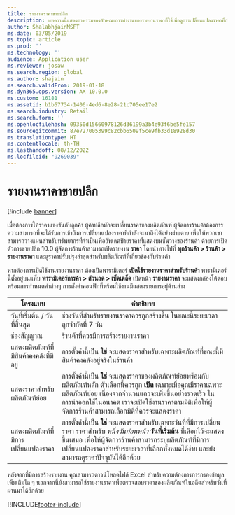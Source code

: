 ```yaml
---
title: รายงานราคาขายปลีก
description: บทความนี้แสดงภาพรวมของลักษณะการทำงานของรายงานราคาที่ใช้เพื่อดูการเปลี่ยนแปลงราคาที่กำลังจะมาถึงสำหรับผลิตภัณฑ์ที่จัดประเภท
author: ShalabhjainMSFT
ms.date: 03/05/2019
ms.topic: article
ms.prod: ''
ms.technology: ''
audience: Application user
ms.reviewer: josaw
ms.search.region: global
ms.author: shajain
ms.search.validFrom: 2019-01-18
ms.dyn365.ops.version: AX 10.0.0
ms.custom: 16181
ms.assetid: b1b57734-1406-4ed6-8e28-21c705ee17e2
ms.search.industry: Retail
ms.search.form: ''
ms.openlocfilehash: 09350d15660978126d36199a3b4e93f6be5fe157
ms.sourcegitcommit: 87e727005399c82cbb6509f5ce9fb33d18928d30
ms.translationtype: HT
ms.contentlocale: th-TH
ms.lasthandoff: 08/12/2022
ms.locfileid: "9269039"
---
```

# <a name="retail-price-reports"></a>รายงานราคาขายปลีก

[!include [banner](includes/banner.md)]


เมื่อต้องการให้ราคาแข่งขันกับลูกค้า ผู้ค้าปลีกมักจะเปลี่ยนราคาของผลิตภัณฑ์ ผู้จัดการร้านค้าต้องการความสามารถที่จะได้รับการเข้าถึงการเปลี่ยนแปลงราคาที่กำลังจะมาถึงได้อย่างง่ายดาย เพื่อให้พวกเขาสามารถวางแผนสำหรับทรัพยากรที่จำเป็นเพื่ออัพเดตป้ายราคาที่แสดงบนชั้นวางของร้านค้า ด้วยการเปิดตัวการขายปลีก 10.0 ผู้จัดการร้านค้าสามารถเปิดรายงาน **ราคา** โดยนำทางไปที่ **ทุกร้านค้า \> ร้านค้า \> รายงานราคา** และดูราคาปรับปรุงล่าสุดสำหรับผลิตภัณฑ์ที่เกี่ยวข้องกับร้านค้า  

หากต้องการเปิดใช้งานรายงานราคา ต้องเปิดพารามิเตอร์ **เปิดใช้รายงานราคาสำหรับร้านค้า**  พารามิเตอร์นี้ตั้งอยู่บนแท็บ **พารามิเตอร์การค้า \> ส่วนลด \> เบ็ดเตล็ด** เปิดหน้า **รายงานราคา** จะแสดงกล่องโต้ตอบพร้อมการกำหนดค่าต่างๆ การตั้งค่าคอนฟิกที่พร้อมใช้งานมีแสดงรายการอยู่ด้านล่าง

| โครงแบบ | คำอธิบาย |
|---|---|
| วันที่เริ่มต้น / วันที่สิ้นสุด| ช่วงวันที่สำหรับรายงานราคาควรถูกสร้างขึ้น ในขณะนี้ระยะเวลาถูกจำกัดที่ 7 วัน |
| ช่องสัญญาณ| ร้านค้าที่ควรมีการสร้างรายงานราคา |
| แสดงผลิตภัณฑ์ที่มีสินค้าคงคลังที่มีอยู่| การตั้งค่านี้เป็น **ใช่** จะแสดงราคาสำหรับเฉพาะผลิตภัณฑ์ที่ขณะนี้มีสินค้าคงคลังอยู่จริงในร้านค้า |
| แสดงราคาสำหรับผลิตภัณฑ์ย่อย | การตั้งค่านี้เป็น **ใช่** จะแสดงราคาของผลิตภัณฑ์ย่อยพร้อมกับผลิตภัณฑ์หลัก ตัวเลือกนี้ควรถูก **เปิด** เฉพาะเมื่อคุณมีราคาเฉพาะผลิตภัณฑ์ย่อย เนื่องจากจำนวนแถวจะเพิ่มขึ้นอย่างรวดเร็ว ในการนำออกใช้ในอนาคต เราจะเปิดใช้งานราคาตามมิติเพื่อให้ผู้จัดการร้านค้าสามารถเลือกมิติที่ควรจะแสดงราคา |
| แสดงผลิตภัณฑ์ที่มีการเปลี่ยนแปลงราคา | การตั้งค่านี้เป็น **ใช่** จะแสดงราคาสำหรับเฉพาะวันที่ที่มีการเปลี่ยนราคา ราคาสำหรับ *หนึ่งวันก่อนหน้า* **วันที่เริ่มต้น** ที่เลือกไว้จะแสดงขึ้นเสมอ เพื่อให้ผู้จัดการร้านค้าสามารถระบุผลิตภัณฑ์ที่มีการเปลี่ยนแปลงราคาสำหรับระยะเวลาที่เลือกทั้งหมดได้ง่าย และยังสามารถดูราคาปัจจุบันได้อีกด้วย |

หลังจากที่มีการสร้างรายงาน คุณสามารถดาวน์โหลดไฟล์ Excel สำหรับความต้องการการกรองข้อมูลเพิ่มเติมใด ๆ นอกจากนี้ยังสามารถใช้รายงานราคาเพื่อตรวจสอบราคาของผลิตภัณฑ์ในอดีตสำหรับวันที่ผ่านมาได้อีกด้วย


[!INCLUDE[footer-include](../includes/footer-banner.md)]
